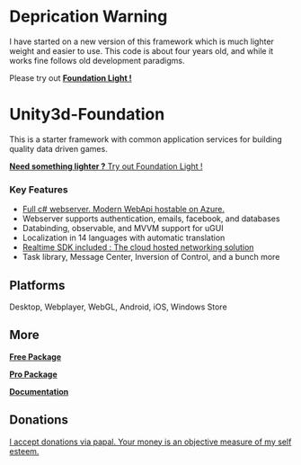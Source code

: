 # Deprication Warning

I have started on a new version of this framework which is much lighter weight and easier to use. This code is about four years old, and while it works fine follows old development paradigms.

Please try out [**Foundation Light !**](https://github.com/NVentimiglia/Foundation-Light)


# Unity3d-Foundation

This is a starter framework with common application services for building quality data driven games.

[**Need something lighter ?** Try out Foundation Light !](https://github.com/NVentimiglia/Foundation-Light)

### Key Features

- [Full c# webserver. Modern WebApi hostable on Azure.](http://www.asp.net/web-api)
- Webserver supports authentication, emails, facebook, and databases
- Databinding, observable, and MVVM support for uGUI
- Localization in 14 languages with automatic translation
- [Realtime SDK included : The cloud hosted networking solution](https://github.com/NVentimiglia/Realtime-Unity3d)
- Task library, Message Center, Inversion of Control, and a bunch more
 
## Platforms
Desktop, Webplayer, WebGL, Android, iOS, Windows Store

## More

**[Free Package](https://github.com/NVentimiglia/Unity3d-Foundation/raw/master/Unity3dFoundation.unitypackage)**

**[Pro Package](http://unity3dfoundation.com)**


**[Documentation](https://github.com/NVentimiglia/Unity3d-Foundation/wiki)**


## Donations
[I accept donations via papal. Your money is an objective measure of my self esteem.](https://www.paypal.com/us/cgi-bin/webscr?cmd=_send-money&nav=1&email=nick@simplesys.us)
